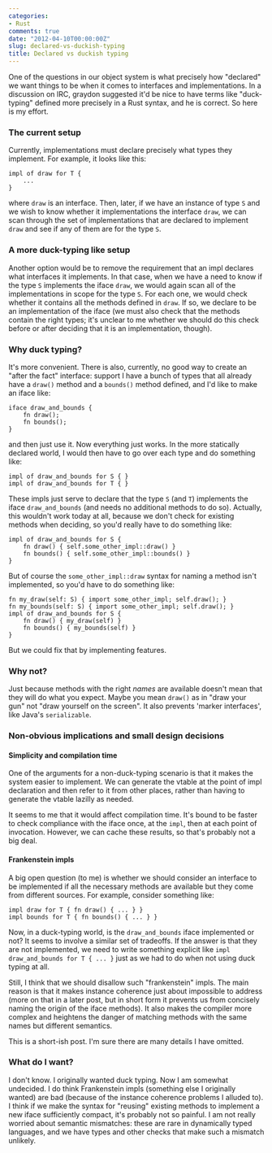 ```yaml
---
categories:
- Rust
comments: true
date: "2012-04-10T00:00:00Z"
slug: declared-vs-duckish-typing
title: Declared vs duckish typing
---
```


One of the questions in our object system is what precisely how
"declared" we want things to be when it comes to interfaces and
implementations.  In a discussion on IRC, graydon suggested it'd
be nice to have terms like "duck-typing" defined more precisely in
a Rust syntax, and he is correct.  So here is my effort.

### The current setup

Currently, implementations must declare precisely what types they
implement.  For example, it looks like this:

    impl of draw for T {
        ...
    }
    
where `draw` is an interface.  Then, later, if we have an instance of
type `S` and we wish to know whether it implementations the interface
`draw`, we can scan through the set of implementations that are
declared to implement `draw` and see if any of them are for the type
`S`.

### A more duck-typing like setup

Another option would be to remove the requirement that an impl
declares what interfaces it implements.  In that case, when we have a
need to know if the type `S` implements the iface `draw`, we would
again scan all of the implementations in scope for the type `S`.  For
each one, we would check whether it contains all the methods defined
in `draw`.  If so, we declare to be an implementation of the iface (we
must also check that the methods contain the right types; it's unclear
to me whether we should do this check before or after deciding that it
is an implementation, though).

### Why duck typing?

It's more convenient.  There is also, currently, no good way to create
an "after the fact" interface: support I have a bunch of types that
all already have a `draw()` method and a `bounds()` method defined,
and I'd like to make an iface like:

    iface draw_and_bounds {
        fn draw();
        fn bounds();
    }
    
and then just use it.  Now everything just works.  In the more statically
declared world, I would then have to go over each type and do something
like:

    impl of draw_and_bounds for S { }
    impl of draw_and_bounds for T { }
    
These impls just serve to declare that the type `S` (and `T`)
implements the iface `draw_and_bounds` (and needs no additional
methods to do so).  Actually, this wouldn't work today at all, because
we don't check for existing methods when deciding, so you'd really have
to do something like:

    impl of draw_and_bounds for S {
        fn draw() { self.some_other_impl::draw() }
        fn bounds() { self.some_other_impl::bounds() }
    }
    
But of course the `some_other_impl::draw` syntax for naming a method
isn't implemented, so you'd have to do something like:

    fn my_draw(self: S) { import some_other_impl; self.draw(); }
    fn my_bounds(self: S) { import some_other_impl; self.draw(); }
    impl of draw_and_bounds for S {
        fn draw() { my_draw(self) }
        fn bounds() { my_bounds(self) }
    }

But we could fix that by implementing features.

### Why not?

Just because methods with the right *names* are available doesn't mean
that they will do what you expect.  Maybe you mean `draw()` as in
"draw your gun" not "draw yourself on the screen".  It also prevents
'marker interfaces', like Java's `serializable`.

### Non-obvious implications and small design decisions

#### Simplicity and compilation time

One of the arguments for a non-duck-typing scenario is that it makes
the system easier to implement.  We can generate the vtable at the
point of impl declaration and then refer to it from other places,
rather than having to generate the vtable lazilly as needed.  

It seems to me that it would affect compilation time.  It's bound to
be faster to check compliance with the iface once, at the `impl`, then
at each point of invocation.  However, we can cache these results, so
that's probably not a big deal.

#### Frankenstein impls

A big open question (to me) is whether we should consider an interface
to be implemented if all the necessary methods are available but they
come from different sources.  For example, consider something like:

    impl draw for T { fn draw() { ... } }
    impl bounds for T { fn bounds() { ... } }

Now, in a duck-typing world, is the `draw_and_bounds` iface
implemented or not?  It seems to involve a similar set of tradeoffs.
If the answer is that they are not implemented, we need to write
something explicit like `impl draw_and_bounds for T { ... }` just as
we had to do when not using duck typing at all.

Still, I think that we should disallow such "frankenstein" impls.  The
main reason is that it makes instance coherence just about impossible
to address (more on that in a later post, but in short form it
prevents us from concisely naming the origin of the iface methods).
It also makes the compiler more complex and heightens the danger of
matching methods with the same names but different semantics.

This is a short-ish post.  I'm sure there are many details I have
omitted.

### What do I want?

I don't know.  I originally wanted duck typing.  Now I am somewhat
undecided.  I do think Frankenstein impls (something else I originally
wanted) are bad (because of the instance coherence problems I alluded
to).  I think if we make the syntax for "reusing" existing methods to
implement a new iface sufficiently compact, it's probably not so
painful.  I am not really worried about semantic mismatches: these are
rare in dynamically typed languages, and we have types and other
checks that make such a mismatch unlikely.

